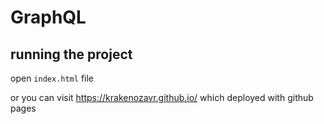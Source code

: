 # GraphQL

## running the project

open `index.html` file

or you can visit https://krakenozavr.github.io/ which deployed with github pages
